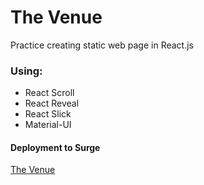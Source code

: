 # The Venue
Practice creating static web page in React.js

### Using:
- React Scroll
- React Reveal
- React Slick
- Material-UI

#### Deployment to Surge
[The Venue](http://lush-nose.surge.sh/)
